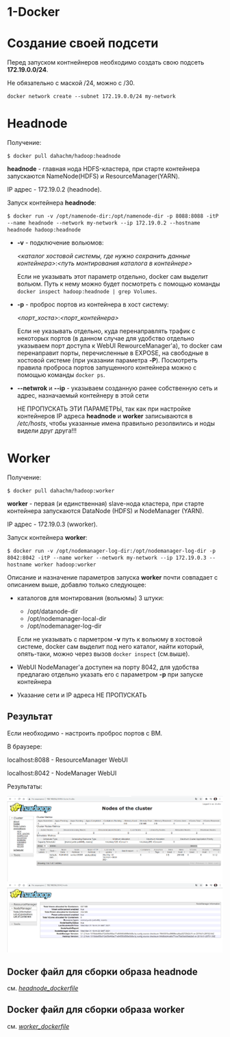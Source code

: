 # 1-Docker

# Создание своей подсети

Перед запуском контнейнеров необходимо создать свою подсеть **172.19.0.0/24**.

Не обязательно с маской /24, можно с /30. 

```
docker network create --subnet 172.19.0.0/24 my-network
```

# Headnode

Получение:

```
$ docker pull dahachm/hadoop:headnode
```

**headnode** - главная нода HDFS-кластера, при старте контейнера запускаются NameNode(HDFS) и ResourceManager(YARN). 

IP адрес - 172.19.0.2 (headnode).

Запуск контейнера **headnode**: 
```
$ docker run -v /opt/namenode-dir:/opt/namenode-dir -p 8088:8088 -itP --name headnode --network my-network --ip 172.19.0.2 --hostname headnode hadoop:headnode
```

  - **-v** - подключение вольюмов: 

      *<каталог хостовой системы, где нужно сохранить данные контейнера>*:*<путь монтирования каталога в контейнере>*
      
      Если не указывать этот параметр отдельно, docker сам выделит вольюм. Путь к нему можно будет посмотреть с помощью команды `docker inspect hadoop:headnode | grep Volumes`. 

  - **-p** - проброс портов из контейнера в хост систему:
 
      *<порт_хоста>*:*<порт_контейнера>*

      Если не указывать отдельно, куда перенаправлять трафик с некоторых портов (в данном случае для удобство отдельно указываем порт доступа к WebUI RewourceManager'а), то
      docker сам перенаправит порты, перечисленные в EXPOSE, на свободные в хостовой системе (при указании параметра **-P**). Посмотреть правила проброса портов запущенного
      контейнера можно с помощью команды `docker ps`.
      
  - **--netwrok** и  **--ip** - указываем созданную ранее собственную сеть и адрес, назначаемый контейнеру в этой сети
      
      НЕ ПРОПУСКАТЬ ЭТИ ПАРАМЕТРЫ, так как при настройке контейнеров IP адреса **headnode** и **worker** записываются в */etc/hosts*, чтобы указанные имена правильно резолвились и ноды видели друг друга!!! 

# Worker

Получение: 

```
$ docker pull dahachm/hadoop:worker
```

**worker** - первая (и единственная) slave-нода кластера, при старте контейнера запускаются DataNode (HDFS) и NodeManager (YARN).

IP адрес - 172.19.0.3 (wworker).

Запуск контейнера **worker**:
```
$ docker run -v /opt/nodemanager-log-dir:/opt/nodemanager-log-dir -p 8042:8042 -itP --name worker --network my-network --ip 172.19.0.3 --hostname worker hadoop:worker
```

Описание и назначение параметров запуска **worker** почти совпадает с описанием выше, добавлю только следующее:
  - каталогов для монтирования (вольюмы) 3 штуки:
      - /opt/datanode-dir
      - /opt/nodemanager-local-dir
      - /opt/nodemanager-log-dir
    
    Если не указывать с парметром **-v** путь к вольюму в хостовой системе, docker сам выделит под него каталог, найти который, опять-таки, можно через вызов `docker inspect` (см.выше).
  - WebUI NodeManager'а доступен на порту 8042, для удобства предлагаю отдельно указать его с параметром **-p** при запуске контейнера
  - Указание сети и IP адреса НЕ ПРОПУСКАТЬ

## Результат

Если необходимо - настроить проброс портов с ВМ.

В браузере: 

localhost:8088 - ResourceManager WebUI

localhost:8042 - NodeManager WebUI

Результаты:

![Screenshot_1.png](screenshots/Screenshot_1.png)
![Screenshot_2.png](screenshots/Screenshot_2.png)


## Docker файл для сборки образа headnode
см. [*headnode_dockerfile*](headnode_dockerfile)

## Docker файл для сборки образа worker
см. [*worker_dockerfile*](worker_dockerfile)
